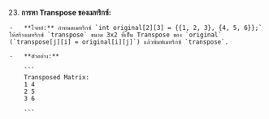23.  **การหา Transpose ของเมทริกซ์:**
    
    -   **โจทย์:** กำหนดเมทริกซ์ `int original[2][3] = {{1, 2, 3}, {4, 5, 6}};` ให้สร้างเมทริกซ์ `transpose` ขนาด 3x2 ที่เป็น Transpose ของ `original` (`transpose[j][i] = original[i][j]`) แล้วพิมพ์เมทริกซ์ `transpose`.
        
    -   **ตัวอย่าง:**
        
        ```
        Transposed Matrix:
        1 4
        2 5
        3 6
        
        ```